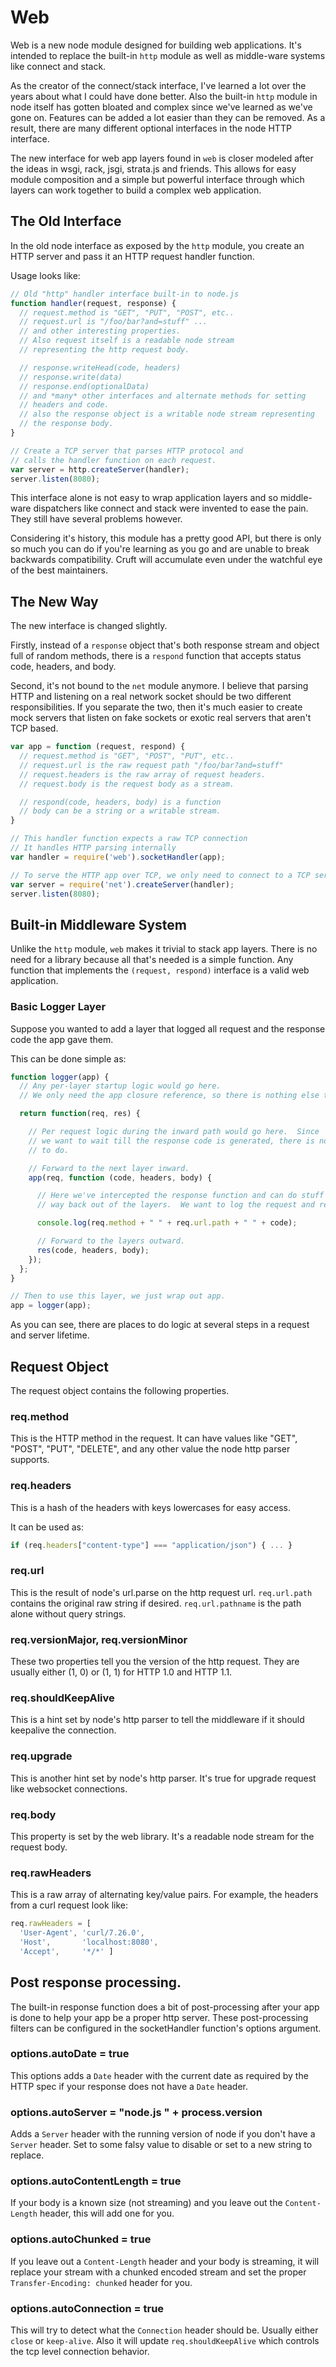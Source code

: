# Web

Web is a new node module designed for building web applications.  It's intended to replace the built-in `http` module as well as middle-ware systems like connect and stack.

As the creator of the connect/stack interface, I've learned a lot over the years about what I could have done better.  Also the built-in `http` module in node itself has gotten bloated and complex since we've learned as we've gone on.  Features can be added a lot easier than they can be removed.  As a result, there are many different optional interfaces in the node HTTP interface.

The new interface for web app layers found in `web` is closer modeled after the ideas in wsgi, rack, jsgi, strata.js and friends.  This allows for easy module composition and a simple but powerful interface through which layers can work together to build a complex web application.

## The Old Interface

In the old node interface as exposed by the `http` module, you create an HTTP server and pass it an HTTP request handler function.

Usage looks like:

```js
// Old "http" handler interface built-in to node.js
function handler(request, response) {
  // request.method is "GET", "PUT", "POST", etc..
  // request.url is "/foo/bar?and=stuff" ...
  // and other interesting properties.
  // Also request itself is a readable node stream
  // representing the http request body.

  // response.writeHead(code, headers)
  // response.write(data)
  // response.end(optionalData)
  // and *many* other interfaces and alternate methods for setting
  // headers and code.
  // also the response object is a writable node stream representing
  // the response body.
}

// Create a TCP server that parses HTTP protocol and
// calls the handler function on each request.
var server = http.createServer(handler);
server.listen(8080);
```

This interface alone is not easy to wrap application layers and so middle-ware dispatchers like connect and stack were invented to ease the pain.  They still have several problems however.

Considering it's history, this module has a pretty good API, but there is only so much you can do if you're learning as you go and are unable to break backwards compatibility.  Cruft will accumulate even under the watchful eye of the best maintainers.

## The New Way

The new interface is changed slightly.

Firstly, instead of a `response` object that's both response stream and object full of random methods, there is a `respond` function that accepts status code, headers, and body.

Second, it's not bound to the `net` module anymore.  I believe that parsing HTTP and listening on a real network socket should be two different responsibilities.  If you separate the two, then it's much easier to create mock servers that listen on fake sockets or exotic real servers that aren't TCP based.

```js
var app = function (request, respond) {
  // request.method is "GET", "POST", "PUT", etc..
  // request.url is the raw request path "/foo/bar?and=stuff"
  // request.headers is the raw array of request headers.
  // request.body is the request body as a stream.

  // respond(code, headers, body) is a function
  // body can be a string or a writable stream.
}

// This handler function expects a raw TCP connection
// It handles HTTP parsing internally
var handler = require('web').socketHandler(app);

// To serve the HTTP app over TCP, we only need to connect to a TCP server.
var server = require('net').createServer(handler);
server.listen(8080);
```

## Built-in Middleware System

Unlike the `http` module, `web` makes it trivial to stack app layers.  There is no need for a library because all that's needed is a simple function.  Any function that implements the `(request, respond)` interface is a valid web application.

### Basic Logger Layer

Suppose you wanted to add a layer that logged all request and the response code the app gave them.

This can be done simple as:

```js
function logger(app) {
  // Any per-layer startup logic would go here.
  // We only need the app closure reference, so there is nothing else to do

  return function(req, res) {

    // Per request logic during the inward path would go here.  Since
    // we want to wait till the response code is generated, there is nothing
    // to do.

    // Forward to the next layer inward.
    app(req, function (code, headers, body) {

      // Here we've intercepted the response function and can do stuff on the
      // way back out of the layers.  We want to log the request and response.

      console.log(req.method + " " + req.url.path + " " + code);

      // Forward to the layers outward.
      res(code, headers, body);
    });
  };
}

// Then to use this layer, we just wrap out app.
app = logger(app);
```

As you can see, there are places to do logic at several steps in a request and server lifetime.


## Request Object

The request object contains the following properties.

### req.method

This is the HTTP method in the request.  It can have values like "GET", "POST", "PUT", "DELETE", and any other value the node http parser supports.


### req.headers

This is a hash of the headers with keys lowercases for easy access.

It can be used as:

```js
if (req.headers["content-type"] === "application/json") { ... }
```

### req.url

This is the result of node's url.parse on the http request url.
`req.url.path` contains the original raw string if desired.
`req.url.pathname` is the path alone without query strings.

### req.versionMajor, req.versionMinor

These two properties tell you the version of the http request.  They are usually either (1, 0) or (1, 1) for HTTP 1.0 and HTTP 1.1.

### req.shouldKeepAlive

This is a hint set by node's http parser to tell the middleware if it should
keepalive the connection.

### req.upgrade

This is another hint set by node's http parser.  It's true for upgrade request like websocket connections.


### req.body

This property is set by the web library.  It's a readable node stream for the request body.

### req.rawHeaders

This is a raw array of alternating key/value pairs.  For example, the headers from a curl request look like:

```js
req.rawHeaders = [
  'User-Agent', 'curl/7.26.0',
  'Host',       'localhost:8080',
  'Accept',     '*/*' ]
```

## Post response processing.

The built-in response function does a bit of post-processing after your app is
done to help your app be a proper http server.  These post-processing filters can be configured in the socketHandler function's options argument.

### options.autoDate = true

This options adds a `Date` header with the current date as required by the HTTP spec if your response does not have a `Date` header.

### options.autoServer = "node.js " + process.version

Adds a `Server` header with the running version of node if you don't have a `Server` header.  Set to some falsy value to disable or set to a new string to replace.

### options.autoContentLength = true

If your body is a known size (not streaming) and you leave out the `Content-Length` header, this will add one for you.

### options.autoChunked = true

If you leave out a `Content-Length` header and your body is streaming, it will replace your stream with a chunked encoded stream and set the proper `Transfer-Encoding: chunked` header for you.

### options.autoConnection = true

This will try to detect what the `Connection` header should be.  Usually either `close` or `keep-alive`.  Also it will update `req.shouldKeepAlive` which controls the tcp level connection behavior.

